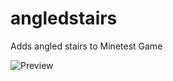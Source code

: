 # angledstairs
Adds angled stairs to Minetest Game

![Preview](https://github.com/TumeniNodes/angledstairs/blob/master/screenshot.png)
